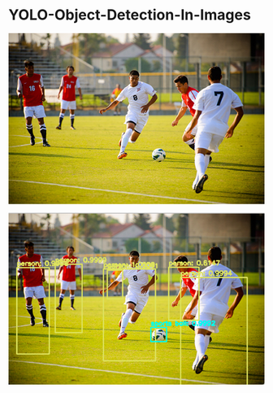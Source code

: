 # YOLO-Object-Detection-In-Images

![alt text](https://github.com/rohit-gpt/YOLO-Object-Detection-In-Images/blob/master/soccer.jpg)

![alt text](https://github.com/rohit-gpt/YOLO-Object-Detection-In-Images/blob/master/Result.png)
